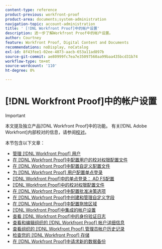 ```yaml
---
content-type: reference
product-previous: workfront-proof
product-area: documents;system-administration
navigation-topic: account-administration
title: ' [!DNL Workfront Proof]中的帐户设置'
description: 进一步了解Workfront Proof中的帐户设置。
author: Courtney
feature: Workfront Proof, Digital Content and Documents
recommendations: noDisplay, noCatalog
exl-id: 8f43fee1-02ee-4073-aacb-653a11ad897b
source-git-commit: ae80999fc7ea7e35097560aa99baa435bcd31b74
workflow-type: tm+mt
source-wordcount: '110'
ht-degree: 0%

---
```


# [!DNL Workfront Proof]中的帐户设置

>[!IMPORTANT]
>
>本文提及独立产品[!DNL Workfront Proof]中的功能。 有关[!DNL Adobe Workfront]内部校对的信息，请参阅[校对](../../../review-and-approve-work/proofing/proofing.md)。

本节包含以下文章：

* [管理 [!DNL Workfront Proof] 用户](../../../workfront-proof/wp-acct-admin/account-settings/manage-wp-users.md)
* [在 [!DNL Workfront Proof]中配置用户的校对权限配置文件](../../../workfront-proof/wp-acct-admin/account-settings/config-user-pref-in-wp.md)
* [在 [!DNL Workfront Proof]中配置自定义配置文件](../../../workfront-proof/wp-acct-admin/account-settings/configure-custom-profiles.md)
* [为 [!DNL Workfront Proof] 用户配置单点登录](../../../workfront-proof/wp-acct-admin/account-settings/configure-sso-for-wp-users.md)
* [ [!DNL Workfront Proof]中的单点登录： AD FS配置](../../../workfront-proof/wp-acct-admin/account-settings/sso-in-wp-adfs-configuration.md)
* [ [!DNL Workfront Proof]中的校对权限配置文件](../../../workfront-proof/wp-acct-admin/account-settings/proof-perm-profiles-in-wp.md)
* [在 [!DNL Workfront Proof]中配置批准决策选项](../../../workfront-proof/wp-acct-admin/account-settings/configure-approval-decision-in-wp.md)
* [在 [!DNL Workfront Proof]中创建和管理自定义字段](../../../workfront-proof/wp-acct-admin/account-settings/create-and-manage-custom-fields.md)
* [在 [!DNL Workfront Proof]中配置拖放区域](../../../workfront-proof/wp-acct-admin/account-settings/configure-dropzone-in-wp.md)
* [ [!DNL Workfront Proof]中集成的帐户设置](../../../workfront-proof/wp-acct-admin/account-settings/integrations-account-setup.md)
* [查看 [!DNL Workfront Proof]中的身份验证日志](../../../workfront-proof/wp-acct-admin/account-settings/view-auth-logs-in-wp.md)
* [查看和编辑组织的 [!DNL Workfront Proof] 帐户详细信息](../../../workfront-proof/wp-acct-admin/account-settings/view-edit-org-wp-acct-details.md)
* [查看组织的 [!DNL Workfront Proof] 管理员帐户历史记录](../../../workfront-proof/wp-acct-admin/account-settings/view-org-wp-acct-history.md)
* [检查您的 [!DNL Workfront Proof] 存储](../../../workfront-proof/wp-acct-admin/account-settings/check-workfront-proof-storage.md)
* [在 [!DNL Workfront Proof]中请求新的数据备份](../../../workfront-proof/wp-acct-admin/account-settings/request-new-data-backup-in-wp.md)
